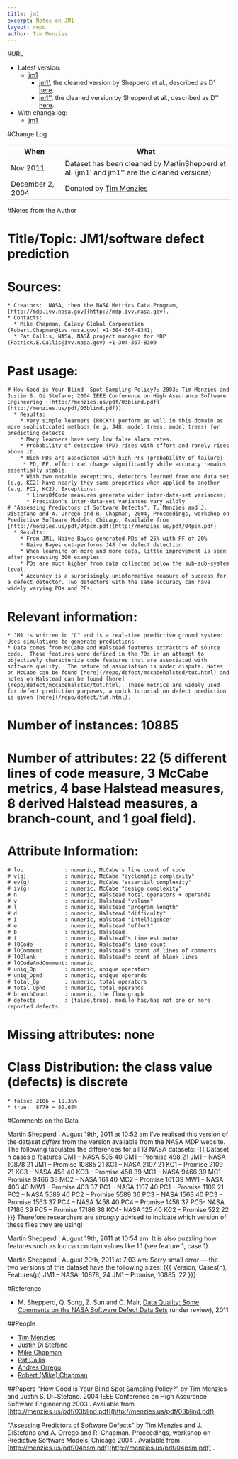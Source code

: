 ```yaml
---
title: jm1
excerpt: Notes on JM1
layout: repo
author: Tim Menzies
---
```



#URL

  * Latest version: 
    * [jm1](https://terapromise.csc.ncsu.edu:8443/svn/repo/defect/mccabehalsted/jm/jm1/jm1.arff)
      * [jm1'](https://terapromise.csc.ncsu.edu:8443/svn/repo/defect/mccabehalsted/jm/jm1/d), the cleaned version by Shepperd et al., described as D' [here](http://nasa-softwaredefectdatasets.wikispaces.com/home).
      * [jm1''](https://terapromise.csc.ncsu.edu:8443/svn/repo/defect/mccabehalsted/jm/jm1/dd), the cleaned version by Shepperd et al., described as D'' [here](http://nasa-softwaredefectdatasets.wikispaces.com/home).
  * With change log:
    * [jm1](https://terapromise.csc.ncsu.edu:8443/svn/repo/defect/mccabehalsted/jm/jm1/jm1)

#Change Log

When | What
---- | ----
Nov 2011 | Dataset has been cleaned by MartinShepperd et al. (jm1' and jm1'' are the cleaned versions)
December 2, 2004  | Donated by [Tim Menzies](/repo/people)

#Notes from the Author

  # Title/Topic: JM1/software defect prediction
  # Sources:
    * Creators:  NASA, then the NASA Metrics Data Program,[http://mdp.ivv.nasa.gov](http://mdp.ivv.nasa.gov).
    * Contacts: 
      * Mike Chapman, Galaxy Global Corporation (Robert.Chapman@ivv.nasa.gov) +1-304-367-8341; 
      * Pat Callis, NASA, NASA project manager for MDP (Patrick.E.Callis@ivv.nasa.gov) +1-304-367-8309 
  # Past usage:
    # How Good is Your Blind  Spot Sampling Policy?; 2003; Tim Menzies and Justin S. Di Stefano; 2004 IEEE Conference on High Assurance Software Engineering ([http://menzies.us/pdf/03blind.pdf](http://menzies.us/pdf/03blind.pdf)).
      * Results: 
        * Very simple learners (ROCKY) perform as well in this domain as more sophisticated methods (e.g. J48, model trees, model trees) for predicting detects
        * Many learners have very low false alarm rates.
        * Probability of detection (PD) rises with effort and rarely rises above it.
        * High PDs are associated with high PFs (probability of failure)
         * PD, PF, effort can change significantly while accuracy remains essentially stable
        * With two notable exceptions, detectors learned from one data set (e.g. KC2) have nearly they same properties when applied to another (e.g. PC2, KC2). Exceptions:
          * LinesOfCode measures generate wider inter-data-set variances; 
          * Precision's inter-data-set variances vary wildly
    # "Assessing Predictors of Software Defects", T. Menzies and J. DiStefano and A. Orrego and R. Chapman, 2004, Proceedings, workshop on Predictive Software Models, Chicago, Available from [http://menzies.us/pdf/04psm.pdf](http://menzies.us/pdf/04psm.pdf)
      * Results:
        * From JM1, Naive Bayes generated PDs of 25% with PF of 20%
        * Naive Bayes out-performs J48 for defect detection
        * When learning on more and more data, little improvement is seen after processing 300 examples.
        * PDs are much higher from data collected below the sub-sub-system level.          
        * Accuracy is a surprisingly uninformative measure of success for a defect detector. Two detectors with the same accuracy can have widely varying PDs and PFs.
  # Relevant information:
    * JM1 is written in "C" and is a real-time predictive ground system: Uses simulations to generate predictions
    * Data comes from McCabe and Halstead features extractors of source code.  These features were defined in the 70s in an attempt to objectively characterize code features that are associated with software quality.  The nature of association is under dispute. Notes on McCabe can be found [here](/repo/defect/mccabehalsted/tut.html) and notes on Halstead can be found [here](repo/defect/mccabehalsted/tut.html). These metrics are widely used for defect prediction purposes, a quick tutorial on defect prediction is given [here](/repo/defect/tut.html).
  # Number of instances: 10885
  # Number of attributes: 22 (5 different lines of code measure, 3 McCabe metrics, 4 base Halstead measures, 8 derived Halstead measures, a branch-count, and 1 goal field).
  # Attribute Information:
    # loc             : numeric, McCabe's line count of code
    # v(g)            : numeric, McCabe "cyclomatic complexity"
    # ev(g)           : numeric, McCabe "essential complexity"
    # iv(g)           : numeric, McCabe "design complexity"
    # n               : numeric, Halstead total operators + operands
    # v               : numeric, Halstead "volume"
    # l               : numeric, Halstead "program length"
    # d               : numeric, Halstead "difficulty"
    # i               : numeric, Halstead "intelligence"
    # e               : numeric, Halstead "effort"
    # b               : numeric, Halstead 
    # t               : numeric, Halstead's time estimator
    # lOCode          : numeric, Halstead's line count
    # lOComment       : numeric, Halstead's count of lines of comments
    # lOBlank         : numeric, Halstead's count of blank lines
    # lOCodeAndComment: numeric
    # uniq_Op         : numeric, unique operators
    # uniq_Opnd       : numeric, unique operands
    # total_Op        : numeric, total operators
    # total_Opnd      : numeric, total operands
    # branchCount     : numeric, the flow graph
    # defects         : {false,true}, module has/has not one or more reported defects
  # Missing attributes: none
  # Class Distribution: the class value (defects) is discrete 
    * false: 2106 = 19.35%
    * true:  8779 = 80.65%


#Comments on the Data

Martin Shepperd | August 19th, 2011 at 10:52 am
I’ve realised this version of the dataset *differs* from the version available from the NASA MDP website. The following tabulates the differences for all 13 NASA datasets:
\{\{\{
Dataset	        n cases	p features
CM1 – NASA	505	40
CM1 – Promise	498	21
JM1 – NASA	10878	21
JM1 – Promise	10885	21
KC1 – NASA	2107	21
KC1 – Promise	2109	21
KC3 – NASA	458	40
KC3 – Promise	458	39
MC1 – NASA	9466	39
MC1 – Promise	9466	38
MC2 – NASA	161	40
MC2 – Promise	161	39
MW1 – NASA	403	40
MW1 – Promise	403	37
PC1 – NASA	1107	40
PC1 – Promise	1109	21
PC2 – NASA	5589	40
PC2 – Promise	5589	36
PC3 – NASA	1563	40
PC3 – Promise	1563	37
PC4 – NASA	1458	40
PC4 – Promise	1458	37
PC5- NASA	17186	39
PC5 – Promise	17186	38
KC4- NASA	125	40
KC2 – Promise	522	22
\}\}\}
Therefore researchers are *strongly* advised to indicate which version of these files they are using!

Martin Shepperd | August 19th, 2011 at 10:54 am: It is also puzzling how features such as loc can contain values like 1.1 (see feature 1, case 1).

Martin Shepperd | August 20th, 2011 at 7:03 am: Sorry small error — the two versions of this dataset have the following sizes:
\{\{\{
Version,         Cases(n),   Features(p)
JM1 – NASA,      10878,      24
JM1 – Promise,   10885,      22
\}\}\}

#Reference

  * M. Shepperd, Q. Song, Z. Sun and C. Mair, [Data Quality: Some Comments on the NASA Software Defect Data Sets](http://goo.gl/OlHNh) (under review), 2011

##People 
 * [Tim Menzies](/repo/people)
 * [Justin Di Stefano](/repo/people)
 * [Mike Chapman](/repo/people)
 * [Pat Callis](/repo/people)
 * [Andres Orrego](/repo/people)
 * [Robert (Mike) Chapman](/repo/people)

##Papers 
"How Good is Your Blind Spot Sampling Policy?" by Tim Menzies and Justin S. Di~Stefano. 2004 IEEE Conference on High Assurance Software Engineering 2003 . Available from [http://menzies.us/pdf/03blind.pdf](http://menzies.us/pdf/03blind.pdf).

"Assessing Predictors of Software Defects" by Tim Menzies and J. DiStefano and A. Orrego and R. Chapman. Proceedings, workshop on Predictive Software Models, Chicago 2004 . Available from [http://menzies.us/pdf/04psm.pdf](http://menzies.us/pdf/04psm.pdf) .
